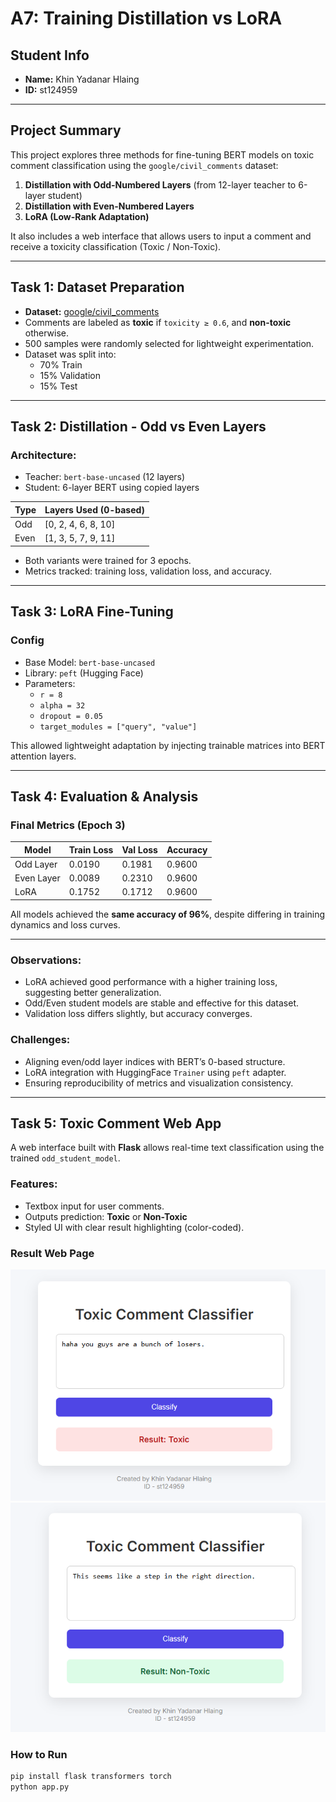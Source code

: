 # A7: Training Distillation vs LoRA

##  Student Info
- **Name:** Khin Yadanar Hlaing  
- **ID:** st124959  

---

##  Project Summary

This project explores three methods for fine-tuning BERT models on toxic comment classification using the `google/civil_comments` dataset:

1. **Distillation with Odd-Numbered Layers** (from 12-layer teacher to 6-layer student)
2. **Distillation with Even-Numbered Layers**
3. **LoRA (Low-Rank Adaptation)**

It also includes a web interface that allows users to input a comment and receive a toxicity classification (Toxic / Non-Toxic).

---

## Task 1: Dataset Preparation

- **Dataset:** [google/civil_comments](https://huggingface.co/datasets/google/civil_comments)
- Comments are labeled as **toxic** if `toxicity ≥ 0.6`, and **non-toxic** otherwise.
- 500 samples were randomly selected for lightweight experimentation.
- Dataset was split into:
  - 70% Train
  - 15% Validation
  - 15% Test

---

##  Task 2: Distillation - Odd vs Even Layers

###  Architecture:
- Teacher: `bert-base-uncased` (12 layers)
- Student: 6-layer BERT using copied layers

| Type       | Layers Used (0-based) |
|------------|------------------------|
| Odd        | [0, 2, 4, 6, 8, 10]    |
| Even       | [1, 3, 5, 7, 9, 11]    |

- Both variants were trained for 3 epochs.
- Metrics tracked: training loss, validation loss, and accuracy.

---

##  Task 3: LoRA Fine-Tuning

###  Config
- Base Model: `bert-base-uncased`
- Library: `peft` (Hugging Face)
- Parameters:
  - `r = 8`
  - `alpha = 32`
  - `dropout = 0.05`
  - `target_modules = ["query", "value"]`

This allowed lightweight adaptation by injecting trainable matrices into BERT attention layers.

---

##  Task 4: Evaluation & Analysis

### Final Metrics (Epoch 3)

| Model      | Train Loss | Val Loss | Accuracy |
|------------|------------|----------|----------|
| Odd Layer  | 0.0190     | 0.1981   | 0.9600   |
| Even Layer | 0.0089     | 0.2310   | 0.9600   |
| LoRA       | 0.1752     | 0.1712   | 0.9600   |

 All models achieved the **same accuracy of 96%**, despite differing in training dynamics and loss curves.

---

###  Observations:
- LoRA achieved good performance with a higher training loss, suggesting better generalization.
- Odd/Even student models are stable and effective for this dataset.
- Validation loss differs slightly, but accuracy converges.

###  Challenges:
- Aligning even/odd layer indices with BERT’s 0-based structure.
- LoRA integration with HuggingFace `Trainer` using `peft` adapter.
- Ensuring reproducibility of metrics and visualization consistency.



---

##  Task 5: Toxic Comment Web App

A web interface built with **Flask** allows real-time text classification using the trained `odd_student_model`.

### Features:
- Textbox input for user comments.
- Outputs prediction: **Toxic** or **Non-Toxic**
- Styled UI with clear result highlighting (color-coded).

### Result Web Page

![Web App Screenshot](images/3.png)
![Web App Screenshot](images/4.png)


### How to Run

```bash
pip install flask transformers torch
python app.py